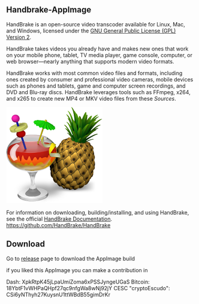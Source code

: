  
## Handbrake-AppImage

HandBrake is an open-source video transcoder available for Linux, Mac, and Windows, licensed under the [GNU General Public License (GPL) Version 2](LICENSE).

HandBrake takes videos you already have and makes new ones that work on your mobile phone, tablet, TV media player, game console, computer, or web browser—nearly anything that supports modern video formats.

HandBrake works with most common video files and formats, including ones created by consumer and professional video cameras, mobile devices such as phones and tablets, game and computer screen recordings, and DVD and Blu-ray discs. HandBrake leverages tools such as FFmpeg, x264, and x265 to create new MP4 or MKV video files from these *Sources*.

![HandBrake](img/HandBrake.png)


For information on downloading, building/installing, and using HandBrake, see the official [HandBrake Documentation](https://handbrake.fr/docs).
https://github.com/HandBrake/HandBrake


## Download
Go to [release](https://github.com/cmatomic/Handbrake-AppImage/releases) page to download the AppImage build 

if you liked this AppImage you can make a contribution in

Dash: XpkRtpK45jLpaUmiZoma6xPSSJyngeUGaS
Bitcoin: 18YbtF1vWHPaQHpf27qc9nfgWa8wNj92jY
CESC "cryptoEscudo": CSi6yNThyh27KuysnU1ttWBdB55gimDrKr

